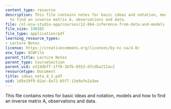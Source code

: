 ```yaml
---
content_type: resource
description: This file contains notes for basic ideas and notation, models and how
  to find an inverse matrix A, observations and data.
file: /ol-ocw-studio-app/courses/12-864-inference-from-data-and-models-spring-2005/1d5e19f982ac8a72b5f713e9afe2a3ee_ideas_nota_4_2.pdf
file_size: 330382
file_type: application/pdf
learning_resource_types:
- Lecture Notes
license: https://creativecommons.org/licenses/by-nc-sa/4.0/
ocw_type: OCWFile
parent_title: Lecture Notes
parent_type: CourseSection
parent_uid: e31ddbff-1ff0-3bfb-0353-d7cdba211ac2
resourcetype: Document
title: ideas_nota_4_2.pdf
uid: 1d5e19f9-82ac-8a72-b5f7-13e9afe2a3ee
---
```

This file contains notes for basic ideas and notation, models and how to find an inverse matrix A, observations and data.